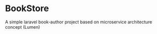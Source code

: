 # BookStore
A simple laravel book-author project based on microservice architecture concept (Lumen)
